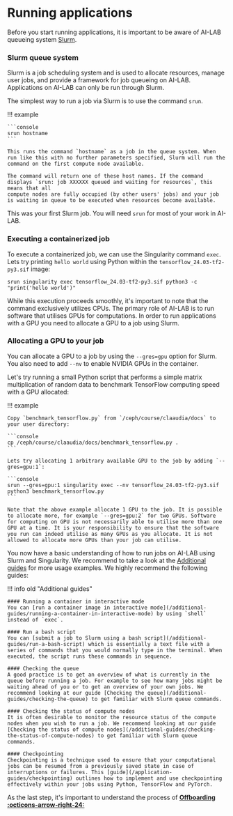 # Running applications
Before you start running applications, it is important to be aware of AI-LAB queueing system [Slurm](https://slurm.schedmd.com/quickstart.html).

### Slurm queue system
Slurm is a job scheduling system and is used to allocate resources, manage user jobs, and provide a framework for job queueing on AI-LAB. Applications on AI-LAB can only be run through Slurm. 

The simplest way to run a job via Slurm is to use the command `srun`.

!!! example

    ```console
    srun hostname
    ```

    This runs the command `hostname` as a job in the queue system. When run like this with no further parameters specified, Slurm will run the command on the first compute node available.  

    The command will return one of these host names. If the command displays `srun: job XXXXXX queued and waiting for resources`, this means that all
    compute nodes are fully occupied (by other users' jobs) and your job is waiting in queue to be executed when resources become available.

This was your first Slurm job. You will need `srun` for most of your work in AI-LAB.

### Executing a containerized job

To execute a containerized job, we can use the Singularity command `exec`. Lets try printing `hello world` using Python within the `tensorflow_24.03-tf2-py3.sif` image:

```console
srun singularity exec tensorflow_24.03-tf2-py3.sif python3 -c "print('hello world')"
```

While this execution proceeds smoothly, it's important to note that the command exclusively utilizes CPUs. The primary role of AI-LAB is to run software that utilises GPUs for computations. In order to run applications with a GPU you need to allocate a GPU to a job using Slurm. 

### Allocating a GPU to your job
You can allocate a GPU to a job by using the `--gres=gpu` option for Slurm. You also need to add `--nv` to enable NVIDIA GPUs in the container.

Let's try running a small Python script that performs a simple matrix multiplication of random data to benchmark TensorFlow computing speed with a GPU allocated:

!!! example

    Copy `benchmark_tensorflow.py` from `/ceph/course/claaudia/docs` to your user directory:

    ```console
    cp /ceph/course/claaudia/docs/benchmark_tensorflow.py .
    ```

    Lets try allocating 1 arbitrary available GPU to the job by adding `--gres=gpu:1`:

    ```console
    srun --gres=gpu:1 singularity exec --nv tensorflow_24.03-tf2-py3.sif python3 benchmark_tensorflow.py
    ```

    Note that the above example allocate 1 GPU to the job. It is possible to allocate more, for example `--gres=gpu:2` for two GPUs. Software for computing on GPU is not necessarily able to utilise more than one GPU at a time. It is your responsibility to ensure that the software you run can indeed utilise as many GPUs as you allocate. It is not allowed to allocate more GPUs than your job can utilise.


You now have a basic understanding of how to run jobs on AI-LAB using Slurm and Singularity. We recommend to take a look at the [Additional guides](/additional-guides/terminal-basics) for more usage examples. We highly recommend the following guides:

!!! info old "Additional guides"

    #### Running a container in interactive mode 
    You can [run a container image in interactive mode](/additional-guides/running-a-container-in-interactive-mode) by using `shell` instead of `exec`.
   
    #### Run a bash script
    You can [submit a job to Slurm using a bash script](/additional-guides/run-a-bash-script) which is essentially a text file with a series of commands that you would normally type in the terminal. When executed, the script runs these commands in sequence.

    #### Checking the queue
    A good practice is to get an overview of what is currently in the queue before running a job. For example to see how many jobs might be waiting ahead of you or to get an overview of your own jobs. We recommend looking at our guide [Checking the queue](/additional-guides/checking-the-queue) to get familiar with Slurm queue commands.

    #### Checking the status of compute nodes
    It is often desirable to monitor the resource status of the compute nodes when you wish to run a job. We recommend looking at our guide [Checking the status of compute nodes](/additional-guides/checking-the-status-of-compute-nodes) to get familiar with Slurm queue commands.

    #### Checkpointing
    Checkpointing is a technique used to ensure that your computational jobs can be resumed from a previously saved state in case of interruptions or failures. This [guide](/application-guides/checkpointing) outlines how to implement and use checkpointing effectively within your jobs using Python, TensorFlow and PyTorch.

<!-- NOT RELEVANT FOR NOW WITH ONLY L4 GPUS
#### Execute with specific GPU
In some cases your work requires a specific type of GPU. It could be, for example, that you need at least 20 GB of GPU RAM available. In that case at ==T4 GPU== does not meet the requirement. It could also be that you know that an ==A10 GPU== would be sufficient for your job, so there is no need to allocate an ==A40 GPU== to it. Get an overview of the GPUs available in AI-LAB [here](/system-overview/#overview-of-compute-nodes).

You can specify a specific type of GPU to allocate to your job. This is done by adding a *GPU type label* to the `--gres` option. Lets allocate 1 A10 GPU by adding `--gres=gpu:a10:1`:

```console
srun --gres=gpu:a10:1 singularity exec --nv tensorflow_24.03-tf2-py3.sif python3 benchmark_tensorflow.py
```

!!! info "Checking the status of compute nodes"
    It is often desirable to monitor the resource status of the compute nodes when you wish to run a job on a certain GPU. We recommend looking at our guide [Checking the status of compute nodes](/additional-guides/checking-the-status-of-compute-nodes).


==UPDATE EXAMPLE WITH a10:1 TO MATCH AI-LAB GPU== -->


As the last step, it's important to understand the process of <span style="color: var(--md-primary-fg-color); font-weight: 700;"><a href="/getting-started/offboarding/">Offboarding :octicons-arrow-right-24:</a></span>